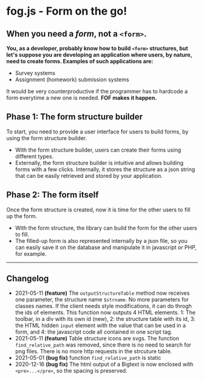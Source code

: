 # fog.js - Form on the go!

## When you need a _form_, not a `<form>`.

**You, as a developer, probably know how to build `<form>` structures, but let's suppose you are developing an application where users, by nature, need to create forms. Examples of such applications are:**

- Survey systems
- Assignment (homework) submission systems

It would be very counterproductive if the programmer has to hardcode a form everytime a new one is needed. **FOF makes it happen.**

## Phase 1: The form structure builder

To start, you need to provide a user interface for users to build forms, by using the form structure builder.

- With the form structure builder, users can create their forms using different types. 
- Externally, the form structure builder is intuitive and allows building forms with a few clicks. Internally, it stores the structure as a json string that can be easily retrieved and stored by your application.

## Phase 2: The form itself

Once the form structure is created, now it is time for the other users to fill up the form.

- With the form structure, the library can build the form for the other users to fill.
- The filled-up form is also represented internally by a json file, so you can easily save it on the database and manipulate it in javascript or PHP, for example.

---

## Changelog
- 2021-05-11 **(feature)** The `outputStructureTable` method now receives one parameter, the structure name `$strname`. No more parameters for classes names. If the client needs style modifications, it can do throgh the ids of elements. This function now outputs 4 HTML elements. 1: The toolbar, in a div with its own id (new), 2: the structure table with its id, 3: the HTML hidden `input` element with the value that can be used in a form, and 4: the javascript code all contained in one script tag.
- 2021-05-11 **(feature)** Table structure icons are svgs. The function `find_relative_path` was removed, since there is no need to search for png files. There is no more http requests in the strcuture table.
- 2021-05-01 **(bug fix)** function `find_relative_path` is static
- 2020-12-16 **(bug fix)** The html output of a Bigtext is now enclosed with `<pre>...</pre>`, so the spacing is preserved.

